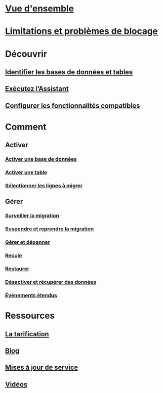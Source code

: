 # [Vue d'ensemble](stretch-database.md)  
# [Limitations et problèmes de blocage](limitations-for-stretch-database.md)
# Découvrir
## [Identifier les bases de données et tables](stretch-database-databases-and-tables-stretch-database-advisor.md)  
## [Exécutez l’Assistant](get-started-by-running-the-enable-database-for-stretch-wizard.md)
## [Configurer les fonctionnalités compatibles](configure-compatible-sql-server-features-with-stretch-database.md)  
# Comment
## Activer
### [Activer une base de données](enable-stretch-database-for-a-database.md)  
### [Activer une table](enable-stretch-database-for-a-table.md)  
### [Sélectionner les lignes à migrer](select-rows-to-migrate-by-using-a-filter-function-stretch-database.md)  
## Gérer
### [Surveiller la migration](monitor-and-troubleshoot-data-migration-stretch-database.md)
### [Suspendre et reprendre la migration](pause-and-resume-data-migration-stretch-database.md)  
### [Gérer et dépanner](manage-and-troubleshoot-stretch-database.md)  
### [Recule](backup-stretch-enabled-databases-stretch-database.md)  
### [Restaurer](restore-stretch-enabled-databases-stretch-database.md)  
### [Désactiver et récupérer des données](disable-stretch-database-and-bring-back-remote-data.md)
### [Événements étendus](extended-events-for-stretch-database.md)  
# Ressources
## [La tarification](https://azure.microsoft.com/pricing/details/sql-server-stretch-database/)
## [Blog](https://blogs.technet.microsoft.com/dataplatforminsider/tag/stretch-database/)
## [Mises à jour de service](https://azure.microsoft.com/updates/?product=sql-server-stretch-database)
## [Vidéos](https://azure.microsoft.com/documentation/videos/index/?services=sql-server-stretch-database)
